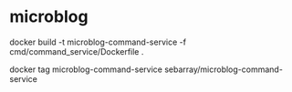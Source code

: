 # microblog


docker build -t   microblog-command-service  -f cmd/command_service/Dockerfile .

docker tag  microblog-command-service  sebarray/microblog-command-service
